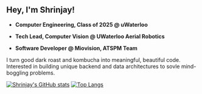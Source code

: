 ## Hey, I'm Shrinjay!

* **Computer Engineering, Class of 2025 @ uWaterloo**

* **Tech Lead, Computer Vision @ UWaterloo Aerial Robotics**
* **Software Developer @ Miovision, ATSPM Team**

I turn good dark roast and kombucha into meaningful, beautiful code. Interested in building unique backend and data architectures to sovle mind-boggling problems. 

[![Shrinjay's GitHub stats](https://github-readme-stats.vercel.app/api?username=shrinjay&show_icons=true&hide=issues)](https://github.com/anuraghazra/github-readme-stats)
[![Top Langs](https://github-readme-stats.vercel.app/api/top-langs/?username=shrinjay&layout=compact&exclude_repo=PointofSale,pumpnewwebsite,coding-challenge&hide=HTML,C,Make,Makefile&langs_count=8)](https://github.com/anuraghazra/github-readme-stats)


